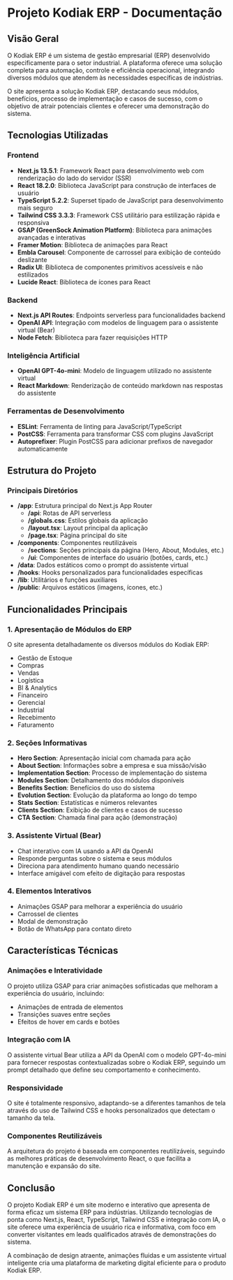 # Projeto Kodiak ERP - Documentação

## Visão Geral

O Kodiak ERP é um sistema de gestão empresarial (ERP) desenvolvido especificamente para o setor industrial. A plataforma oferece uma solução completa para automação, controle e eficiência operacional, integrando diversos módulos que atendem às necessidades específicas de indústrias.

O site apresenta a solução Kodiak ERP, destacando seus módulos, benefícios, processo de implementação e casos de sucesso, com o objetivo de atrair potenciais clientes e oferecer uma demonstração do sistema.

## Tecnologias Utilizadas

### Frontend
- **Next.js 13.5.1**: Framework React para desenvolvimento web com renderização do lado do servidor (SSR)
- **React 18.2.0**: Biblioteca JavaScript para construção de interfaces de usuário
- **TypeScript 5.2.2**: Superset tipado de JavaScript para desenvolvimento mais seguro
- **Tailwind CSS 3.3.3**: Framework CSS utilitário para estilização rápida e responsiva
- **GSAP (GreenSock Animation Platform)**: Biblioteca para animações avançadas e interativas
- **Framer Motion**: Biblioteca de animações para React
- **Embla Carousel**: Componente de carrossel para exibição de conteúdo deslizante
- **Radix UI**: Biblioteca de componentes primitivos acessíveis e não estilizados
- **Lucide React**: Biblioteca de ícones para React

### Backend
- **Next.js API Routes**: Endpoints serverless para funcionalidades backend
- **OpenAI API**: Integração com modelos de linguagem para o assistente virtual (Bear)
- **Node Fetch**: Biblioteca para fazer requisições HTTP

### Inteligência Artificial
- **OpenAI GPT-4o-mini**: Modelo de linguagem utilizado no assistente virtual
- **React Markdown**: Renderização de conteúdo markdown nas respostas do assistente

### Ferramentas de Desenvolvimento
- **ESLint**: Ferramenta de linting para JavaScript/TypeScript
- **PostCSS**: Ferramenta para transformar CSS com plugins JavaScript
- **Autoprefixer**: Plugin PostCSS para adicionar prefixos de navegador automaticamente

## Estrutura do Projeto

### Principais Diretórios
- **/app**: Estrutura principal do Next.js App Router
  - **/api**: Rotas de API serverless
  - **/globals.css**: Estilos globais da aplicação
  - **/layout.tsx**: Layout principal da aplicação
  - **/page.tsx**: Página principal do site
- **/components**: Componentes reutilizáveis
  - **/sections**: Seções principais da página (Hero, About, Modules, etc.)
  - **/ui**: Componentes de interface do usuário (botões, cards, etc.)
- **/data**: Dados estáticos como o prompt do assistente virtual
- **/hooks**: Hooks personalizados para funcionalidades específicas
- **/lib**: Utilitários e funções auxiliares
- **/public**: Arquivos estáticos (imagens, ícones, etc.)

## Funcionalidades Principais

### 1. Apresentação de Módulos do ERP
O site apresenta detalhadamente os diversos módulos do Kodiak ERP:
- Gestão de Estoque
- Compras
- Vendas
- Logística
- BI & Analytics
- Financeiro
- Gerencial
- Industrial
- Recebimento
- Faturamento

### 2. Seções Informativas
- **Hero Section**: Apresentação inicial com chamada para ação
- **About Section**: Informações sobre a empresa e sua missão/visão
- **Implementation Section**: Processo de implementação do sistema
- **Modules Section**: Detalhamento dos módulos disponíveis
- **Benefits Section**: Benefícios do uso do sistema
- **Evolution Section**: Evolução da plataforma ao longo do tempo
- **Stats Section**: Estatísticas e números relevantes
- **Clients Section**: Exibição de clientes e casos de sucesso
- **CTA Section**: Chamada final para ação (demonstração)

### 3. Assistente Virtual (Bear)
- Chat interativo com IA usando a API da OpenAI
- Responde perguntas sobre o sistema e seus módulos
- Direciona para atendimento humano quando necessário
- Interface amigável com efeito de digitação para respostas

### 4. Elementos Interativos
- Animações GSAP para melhorar a experiência do usuário
- Carrossel de clientes
- Modal de demonstração
- Botão de WhatsApp para contato direto

## Características Técnicas

### Animações e Interatividade
O projeto utiliza GSAP para criar animações sofisticadas que melhoram a experiência do usuário, incluindo:
- Animações de entrada de elementos
- Transições suaves entre seções
- Efeitos de hover em cards e botões

### Integração com IA
O assistente virtual Bear utiliza a API da OpenAI com o modelo GPT-4o-mini para fornecer respostas contextualizadas sobre o Kodiak ERP, seguindo um prompt detalhado que define seu comportamento e conhecimento.

### Responsividade
O site é totalmente responsivo, adaptando-se a diferentes tamanhos de tela através do uso de Tailwind CSS e hooks personalizados que detectam o tamanho da tela.

### Componentes Reutilizáveis
A arquitetura do projeto é baseada em componentes reutilizáveis, seguindo as melhores práticas de desenvolvimento React, o que facilita a manutenção e expansão do site.

## Conclusão

O projeto Kodiak ERP é um site moderno e interativo que apresenta de forma eficaz um sistema ERP para indústrias. Utilizando tecnologias de ponta como Next.js, React, TypeScript, Tailwind CSS e integração com IA, o site oferece uma experiência de usuário rica e informativa, com foco em converter visitantes em leads qualificados através de demonstrações do sistema.

A combinação de design atraente, animações fluidas e um assistente virtual inteligente cria uma plataforma de marketing digital eficiente para o produto Kodiak ERP.
